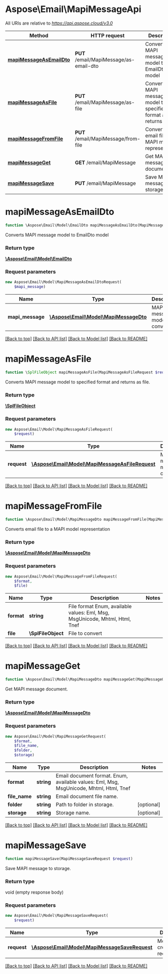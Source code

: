 # Aspose\Email\MapiMessageApi

All URIs are relative to *https://api.aspose.cloud/v3.0*

Method | HTTP request | Description
------------- | ------------- | -------------
[**mapiMessageAsEmailDto**](MapiMessageApi.md#mapiMessageAsEmailDto) | **PUT** /email/MapiMessage/as-email-dto | Converts MAPI message model to EmailDto model
[**mapiMessageAsFile**](MapiMessageApi.md#mapiMessageAsFile) | **PUT** /email/MapiMessage/as-file | Converts MAPI message model to specified format and returns as file.
[**mapiMessageFromFile**](MapiMessageApi.md#mapiMessageFromFile) | **PUT** /email/MapiMessage/from-file | Converts email file to a MAPI model representation
[**mapiMessageGet**](MapiMessageApi.md#mapiMessageGet) | **GET** /email/MapiMessage | Get MAPI message document.
[**mapiMessageSave**](MapiMessageApi.md#mapiMessageSave) | **PUT** /email/MapiMessage | Save MAPI message to storage.


# **mapiMessageAsEmailDto**
```php
function \Aspose\Email\Model\EmailDto mapiMessageAsEmailDto(MapiMessageAsEmailDtoRequest $request)
```
Converts MAPI message model to EmailDto model

### Return type

[**\Aspose\Email\Model\EmailDto**](EmailDto.md)

### Request parameters
```php
new Aspose\Email\Model\MapiMessageAsEmailDtoRequest(
    $mapi_message)
```


Name | Type | Description  | Notes
------------- | ------------- | ------------- | -------------
 **mapi_message** | [**\Aspose\Email\Model\MapiMessageDto**](MapiMessageDto.md)| MAPI message model to convert |

[[Back to top]](#) [[Back to API list]](README.md#documentation-for-api-endpoints) [[Back to Model list]](README.md#documentation-for-models) [[Back to README]](README.md)

# **mapiMessageAsFile**
```php
function \SplFileObject mapiMessageAsFile(MapiMessageAsFileRequest $request)
```
Converts MAPI message model to specified format and returns as file.

### Return type

[**\SplFileObject**](\SplFileObject.md)

### Request parameters
```php
new Aspose\Email\Model\MapiMessageAsFileRequest(
    $request)
```


Name | Type | Description  | Notes
------------- | ------------- | ------------- | -------------
 **request** | [**\Aspose\Email\Model\MapiMessageAsFileRequest**](MapiMessageAsFileRequest.md)| MAPI message model to convert. |

[[Back to top]](#) [[Back to API list]](README.md#documentation-for-api-endpoints) [[Back to Model list]](README.md#documentation-for-models) [[Back to README]](README.md)

# **mapiMessageFromFile**
```php
function \Aspose\Email\Model\MapiMessageDto mapiMessageFromFile(MapiMessageFromFileRequest $request)
```
Converts email file to a MAPI model representation

### Return type

[**\Aspose\Email\Model\MapiMessageDto**](MapiMessageDto.md)

### Request parameters
```php
new Aspose\Email\Model\MapiMessageFromFileRequest(
    $format,
    $file)
```


Name | Type | Description  | Notes
------------- | ------------- | ------------- | -------------
 **format** | **string**| File format Enum, available values: Eml, Msg, MsgUnicode, Mhtml, Html, Tnef |
 **file** | **\SplFileObject**| File to convert |

[[Back to top]](#) [[Back to API list]](README.md#documentation-for-api-endpoints) [[Back to Model list]](README.md#documentation-for-models) [[Back to README]](README.md)

# **mapiMessageGet**
```php
function \Aspose\Email\Model\MapiMessageDto mapiMessageGet(MapiMessageGetRequest $request)
```
Get MAPI message document.

### Return type

[**\Aspose\Email\Model\MapiMessageDto**](MapiMessageDto.md)

### Request parameters
```php
new Aspose\Email\Model\MapiMessageGetRequest(
    $format,
    $file_name,
    $folder,
    $storage)
```


Name | Type | Description  | Notes
------------- | ------------- | ------------- | -------------
 **format** | **string**| Email document format. Enum, available values: Eml, Msg, MsgUnicode, Mhtml, Html, Tnef |
 **file_name** | **string**| Email document file name. |
 **folder** | **string**| Path to folder in storage. | [optional]
 **storage** | **string**| Storage name. | [optional]

[[Back to top]](#) [[Back to API list]](README.md#documentation-for-api-endpoints) [[Back to Model list]](README.md#documentation-for-models) [[Back to README]](README.md)

# **mapiMessageSave**
```php
function mapiMessageSave(MapiMessageSaveRequest $request)
```
Save MAPI message to storage.

### Return type

void (empty response body)

### Request parameters
```php
new Aspose\Email\Model\MapiMessageSaveRequest(
    $request)
```


Name | Type | Description  | Notes
------------- | ------------- | ------------- | -------------
 **request** | [**\Aspose\Email\Model\MapiMessageSaveRequest**](MapiMessageSaveRequest.md)| Message create/update request. |

[[Back to top]](#) [[Back to API list]](README.md#documentation-for-api-endpoints) [[Back to Model list]](README.md#documentation-for-models) [[Back to README]](README.md)

